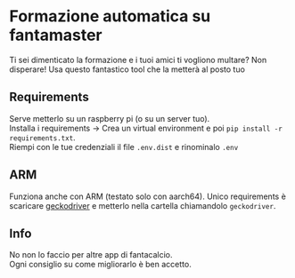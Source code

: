 # Formazione automatica su fantamaster
Ti sei dimenticato la formazione e i tuoi amici ti vogliono multare? Non disperare! Usa questo fantastico tool che la metterà al posto tuo
## Requirements
Serve metterlo su un raspberry pi (o su un server tuo).\
Installa i requirements -> Crea un virtual environment e poi `pip install -r requirements.txt`.\
Riempi con le tue credenziali il file `.env.dist` e rinominalo `.env`
## ARM
Funziona anche con ARM (testato solo con aarch64). Unico requirements è scaricare [geckodriver](https://github.com/mozilla/geckodriver/releases/tag/v0.35.0) e metterlo nella cartella chiamandolo `geckodriver`.
## Info
No non lo faccio per altre app di fantacalcio.\
Ogni consiglio su come migliorarlo è ben accetto.
